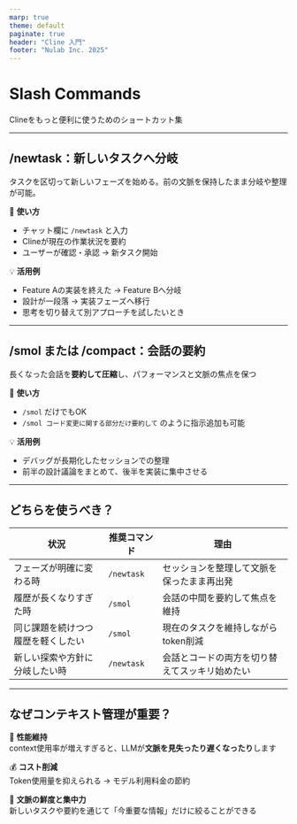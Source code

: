 ```yaml
---
marp: true
theme: default
paginate: true
header: "Cline 入門"
footer: "Nulab Inc. 2025"
---
```


# Slash Commands  
Clineをもっと便利に使うためのショートカット集

---

## /newtask：新しいタスクへ分岐

タスクを区切って新しいフェーズを始める。前の文脈を保持したまま分岐や整理が可能。

📌 **使い方**  
- チャット欄に `/newtask` と入力
- Clineが現在の作業状況を要約
- ユーザーが確認・承認 → 新タスク開始

💡 **活用例**  
- Feature Aの実装を終えた → Feature Bへ分岐  
- 設計が一段落 → 実装フェーズへ移行  
- 思考を切り替えて別アプローチを試したいとき

---

## /smol または /compact：会話の要約

長くなった会話を**要約して圧縮**し、パフォーマンスと文脈の焦点を保つ

📌 **使い方**  
- `/smol` だけでもOK  
- `/smol コード変更に関する部分だけ要約して` のように指示追加も可能

💡 **活用例**  
- デバッグが長期化したセッションでの整理
- 前半の設計議論をまとめて、後半を実装に集中させる

---

## どちらを使うべき？

| 状況                           | 推奨コマンド     | 理由                                        |
|------------------------------|------------------|---------------------------------------------|
| フェーズが明確に変わる時        | `/newtask`       | セッションを整理して文脈を保ったまま再出発       |
| 履歴が長くなりすぎた時          | `/smol`          | 会話の中間を要約して焦点を維持                 |
| 同じ課題を続けつつ履歴を軽くしたい | `/smol`          | 現在のタスクを維持しながらtoken削減             |
| 新しい探索や方針に分岐したい時    | `/newtask`       | 会話とコードの両方を切り替えてスッキリ始めたい   |

---

## なぜコンテキスト管理が重要？

🧩 **性能維持**  
context使用率が増えすぎると、LLMが**文脈を見失ったり遅くなったり**します

💰 **コスト削減**  
Token使用量を抑えられる → モデル利用料金の節約

🎯 **文脈の鮮度と集中力**  
新しいタスクや要約を通じて「今重要な情報」だけに絞ることができる
